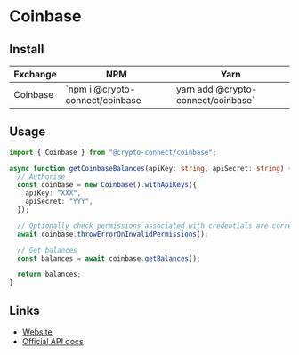 # Coinbase

## Install

| Exchange | NPM                             | Yarn                               |
| -------- | ------------------------------- | ---------------------------------- |
| Coinbase | `npm i @crypto-connect/coinbase | yarn add @crypto-connect/coinbase` |

## Usage

```ts
import { Coinbase } from "@crypto-connect/coinbase";

async function getCoinbaseBalances(apiKey: string, apiSecret: string) {
  // Authorise
  const coinbase = new Coinbase().withApiKeys({
    apiKey: "XXX",
    apiSecret: "YYY",
  });

  // Optionally check permissions associated with credentials are correct
  await coinbase.throwErrorOnInvalidPermissions();

  // Get balances
  const balances = await coinbase.getBalances();

  return balances;
}
```

## Links

- [Website](https://coinbase.com)
- [Official API docs](https://developers.coinbase.com/api/v2)
